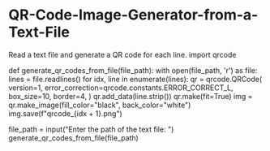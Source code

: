 # QR-Code-Image-Generator-from-a-Text-File
Read a text file and generate a QR code for each line.
import qrcode

def generate_qr_codes_from_file(file_path):
    with open(file_path, 'r') as file:
        lines = file.readlines()
        for idx, line in enumerate(lines):
            qr = qrcode.QRCode(
                version=1,
                error_correction=qrcode.constants.ERROR_CORRECT_L,
                box_size=10,
                border=4,
            )
            qr.add_data(line.strip())
            qr.make(fit=True)
            img = qr.make_image(fill_color="black", back_color="white")
            img.save(f"qrcode_{idx + 1}.png")

file_path = input("Enter the path of the text file: ")
generate_qr_codes_from_file(file_path)
